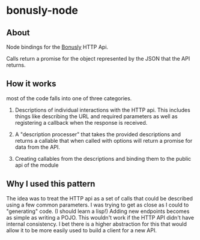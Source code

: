 # bonusly-node

## About

Node bindings for the [Bonusly](https://bonus.ly) HTTP Api.

Calls return a promise for the object represented by the JSON that the API returns.

## How it works

most of the code falls into one of three categories.

1) Descriptions of individual interactions with the HTTP api. This includes things like describing the URL and required parameters as well as registering a callback when the response is received.

2) A "description processer" that takes the provided descriptions and returns a callable that when called with options will return a promise for data from the API.

3) Creating callables from the descriptions and binding them to the public api of the module

## Why I used this pattern

The idea was to treat the HTTP api as a set of calls that could be described using a few common parameters. I was trying to get as close as I could to "generating" code. (I should learn a lisp!) Adding new endpoints becomes as simple as writing a POJO. This wouldn't work if the HTTP API didn't have internal consistency. I bet there is a higher abstraction for this that would allow it to be more easily used to build a client for a new API.
